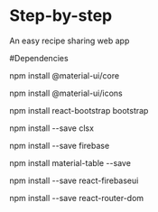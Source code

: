 # Step-by-step
An easy recipe sharing web app

#Dependencies

npm install @material-ui/core

npm install @material-ui/icons

npm install react-bootstrap bootstrap

npm install --save clsx

npm install --save firebase

npm install material-table --save

npm install --save react-firebaseui

npm install --save react-router-dom
